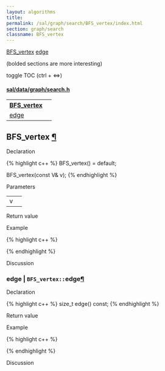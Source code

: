 ```yaml
---
layout: algorithms
title: 
permalink: /sal/graph/search/BFS_vertex/index.html
section: graph/search
classname: BFS_vertex
---
```


<div class="toc">
	<a class="toc-link toch2" href="#BFS_vertex">BFS_vertex</a>
	<a class="toc-link toch3" href="#edge">edge</a>
<p class="toc-caption">(bolded sections are more interesting)</p>
<p class="toc-toggle">toggle TOC (ctrl + &#8660;)</p>
</div><div class="block">
<h4><a href="https://github.com/LemonPi/data/blob/master/graph/search.h">sal/data/graph/search.h</a>
</h4><table class="pretty">
<tr><th><a class="doc-list-name" href="#BFS_vertex">BFS_vertex</a></th><th></th></tr>
<tr><td><a class="doc-list-name" href="#edge">edge</a></td><td></td></tr>
</table></div>



<h2 class="anchor doc-header">BFS_vertex <a class="anchor-link" href="#BFS_vertex" name="BFS_vertex" title="permalink to section">&para;</a></h2>
<div class="block">

<p class="doc-section">Declaration</p>
{% highlight c++ %}
BFS_vertex() = default;

BFS_vertex(const V& v);
{% endhighlight %}


<p class="doc-section">Parameters</p>
<table class="pretty">
<tr><td>v</td><td></td></tr>
</table>
<p class="doc-section">Return value</p>

<p class="doc-section">Example</p>
{% highlight c++ %}

{% endhighlight %}

<p class="doc-section">Discussion</p>
<div>
<p>
	
</p>
</div></div>





<h3 class="anchor doc-header">edge | <code class="qualifier">BFS_vertex::</code>edge<a class="anchor-link" href="#edge" name="edge" title="permalink to section">&para;</a></h3>
<div class="block">

<p class="doc-section">Declaration</p>
{% highlight c++ %}
size_t edge() const;
{% endhighlight %}
<p class="doc-section">Return value</p>

<p class="doc-section">Example</p>
{% highlight c++ %}

{% endhighlight %}

<p class="doc-section">Discussion</p>
<div>
<p>
	
</p>
</div></div>





